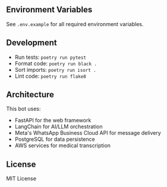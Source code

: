 
## Environment Variables

See `.env.example` for all required environment variables.

## Development

- Run tests: `poetry run pytest`
- Format code: `poetry run black .`
- Sort imports: `poetry run isort .`
- Lint code: `poetry run flake8`

## Architecture

This bot uses:
- FastAPI for the web framework
- LangChain for AI/LLM orchestration
- Meta's WhatsApp Business Cloud API for message delivery
- PostgreSQL for data persistence
- AWS services for medical transcription

## License

MIT License